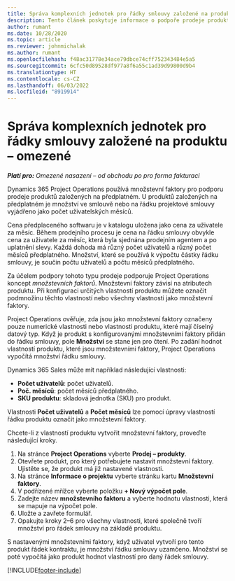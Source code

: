```yaml
---
title: Správa komplexních jednotek pro řádky smlouvy založené na produktu – omezené
description: Tento článek poskytuje informace o podpoře prodeje produktů založených na předplatném.
author: rumant
ms.date: 10/28/2020
ms.topic: article
ms.reviewer: johnmichalak
ms.author: rumant
ms.openlocfilehash: f48ac31778e34ace79dbce74cff752343484e5a5
ms.sourcegitcommit: 6cfc50d89528df977a8f6a55c1ad39d99800d9b4
ms.translationtype: HT
ms.contentlocale: cs-CZ
ms.lasthandoff: 06/03/2022
ms.locfileid: "8919914"
---
```

# <a name="manage-complex-units-for-product-based-contract-lines---lite"></a>Správa komplexních jednotek pro řádky smlouvy založené na produktu – omezené

_**Platí pro:** Omezené nasazení – od obchodu po pro forma fakturaci_

Dynamics 365 Project Operations používá množstevní faktory pro podporu prodeje produktů založených na předplatném. U produktů založených na předplatném je množství ve smlouvě nebo na řádku projektové smlouvy vyjádřeno jako počet uživatelských měsíců.

Cena předplaceného softwaru je v katalogu uložena jako cena za uživatele za měsíc. Během prodejního procesu je cena na řádku smlouvy obvykle cena za uživatele za měsíc, která byla sjednána prodejním agentem a po uplatnění slevy. Každá dohoda má různý počet uživatelů a různý počet měsíců předplatného. Množství, které se používá k výpočtu částky řádku smlouvy, je součin počtu uživatelů a počtu měsíců předplatného.

Za účelem podpory tohoto typu prodeje podporuje Project Operations koncept *množstevních faktorů*. Množstevní faktory závisí na atributech produktu. Při konfiguraci určitých vlastností produktu můžete označit podmnožinu těchto vlastností nebo všechny vlastnosti jako množstevní faktory.

Project Operations ověřuje, zda jsou jako množstevní faktory označeny pouze numerické vlastnosti nebo vlastnosti produktu, které mají číselný datový typ. Když je produkt s konfigurovanými množstevními faktory přidán do řádku smlouvy, pole **Množství** se stane jen pro čtení. Po zadání hodnot vlastností produktu, které jsou množstevními faktory, Project Operations vypočítá množství řádku smlouvy.

Dynamics 365 Sales může mít například následující vlastnosti:

- **Počet uživatelů**: počet uživatelů.
- **Poč. měsíců**: počet měsíců předplatného.
- **SKU produktu**: skladová jednotka (SKU) pro produkt.

Vlastnosti **Počet uživatelů** a **Počet měsíců** lze pomocí úpravy vlastností řádku produktu označit jako množstevní faktory.

Chcete-li z vlastností produktu vytvořit množstevní faktory, proveďte následující kroky.

1. Na stránce **Project Operations** vyberte **Prodej – produkty**.
2. Otevřete produkt, pro který potřebujete nastavit množstevní faktory. Ujistěte se, že produkt má již nastavené vlastnosti.
3. Na stránce **Informace o projektu** vyberte stránku kartu **Množstevní faktory**.
4. V podřízené mřížce vyberte položku **+ Nový výpočet pole**.
5. Zadejte název **množstevního faktoru** a vyberte hodnotu vlastnosti, která se mapuje na výpočet pole.
6. Uložte a zavřete formulář.
7. Opakujte kroky 2–6 pro všechny vlastnosti, které společně tvoří množství pro řádek smlouvy na základě produktu.

S nastavenými množstevními faktory, když uživatel vytvoří pro tento produkt řádek kontraktu, je množství řádku smlouvy uzamčeno. Množství se poté vypočítá jako produkt hodnot vlastností pro daný řádek smlouvy.


[!INCLUDE[footer-include](../../includes/footer-banner.md)]